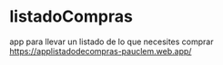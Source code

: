 # listadoCompras
app para llevar un listado de lo que necesites comprar
https://applistadodecompras-pauclem.web.app/

